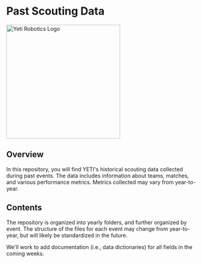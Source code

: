 # Past Scouting Data

<img src="https://github.com/Yeti-Robotics/past-scouting-data/assets/85971377/1cfabe02-137a-42d5-9e32-31a8449107f8" alt="Yeti Robotics Logo" width=300px>

## Overview

In this repository, you will find YETI's historical scouting data collected during past events. The data includes information about teams, matches, and various performance metrics. Metrics collected may vary from year-to-year.

## Contents

The repository is organized into yearly folders, and further organized by event. The structure of the files for each event may change from year-to-year, but will likely be standardized in the future.

We'll work to add documentation (i.e., data dictionaries) for all fields in the coming weeks.
